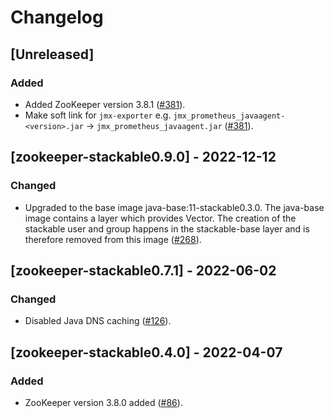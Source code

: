 # Changelog

## [Unreleased]

### Added

- Added ZooKeeper version 3.8.1 ([#381]).
- Make soft link for `jmx-exporter` e.g. `jmx_prometheus_javaagent-<version>.jar` -> `jmx_prometheus_javaagent.jar` ([#381]).

[#381]: https://github.com/stackabletech/docker-images/pull/381

## [zookeeper-stackable0.9.0] - 2022-12-12

### Changed

- Upgraded to the base image java-base:11-stackable0.3.0. The java-base image
  contains a layer which provides Vector. The creation of the stackable user
  and group happens in the stackable-base layer and is therefore removed from
  this image ([#268]).

[#268]: https://github.com/stackabletech/docker-images/pull/268

## [zookeeper-stackable0.7.1] - 2022-06-02

### Changed

- Disabled Java DNS caching ([#126]).

[#126]: https://github.com/stackabletech/docker-images/pull/126

## [zookeeper-stackable0.4.0] - 2022-04-07

### Added

- ZooKeeper version 3.8.0 added ([#86]).

[#86]: https://github.com/stackabletech/docker-images/pull/86
